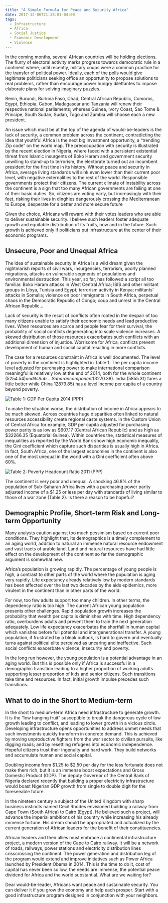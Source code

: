 ```yaml
---
title: "A Simple Formula for Peace and Security Africa"
date: 2017-12-06T21:38:01-04:00
tags:
  - Infrastructure
  - Africa
  - Social Justice
  - Economic Development
  - Violence
---
```


In the coming months, several African countries will be holding elections. The flurry of electoral activity marks progress towards democratic rule in a continent where, until recently, military coups were a common practice for the transfer of political power. Ideally, each of the polls would give legitimate politicians seeking office an opportunity to propose solutions to real problems, rather than encourage power hungry dilettantes to impose elaborate plans for solving imaginary puzzles.

Benin, Burundi, Burkina Faso, Chad, Central African Republic, Comoros, Egypt, Ethiopia, Gabon, Madagascar and Tanzania will renew their respective national parliaments; whereas Guinea, Ivory Coast, Sao Tome & Principe, South Sudan, Sudan, Togo and Zambia will choose each a new president.

An issue which must be at the top of the agenda of would-be-leaders is the lack of security, a common problem across the continent, contradicting the idea that youthful Africa is the next big investment opportunity, a “trending Zip code” on the world map. The preoccupation with security is illustrated by the recent election in Nigeria, where faced with a persistent existential threat from Islamic insurgents of Boko Haram and government security unwilling to stand-up to terrorism, the electorate turned out an incumbent president for the first time in its history. Without peace and security in Africa, average living standards will sink even lower than their current poor level, with negative externalities to the rest of the world. Responsible governments protect their citizens. The current climate of instability across the continent is a sign that too many African governments are failing at one of their basic duties. So, citizens are voting early, but increasingly with their feet, risking their lives in dinghies dangerously crossing the Mediterranean to Europe, desperate for a better and more secure future

Given the choice, Africans will reward with their votes leaders who are able to deliver sustainable security. I believe such leaders foster adequate growth and equitable distribution of its fruits, now and in the future. Such growth is achieved only if politicians put infrastructure at the center of their economic programs.

## Unsecure, Poor and Unequal Africa

The idea of sustainable security in Africa is a wild dream given the nightmarish reports of civil wars, insurgencies, terrorism, poorly planned migrations, attacks on vulnerable segments of populations and environmental destruction. This year, so far, has followed a script all too familiar. Boko Haram attacks in West Central Africa; ISIS and other militant groups in Libya, Tunisia and Egypt; terrorism activity in Kenya; militants’ attacks in Somalia; violence on poor immigrants in South Africa, perpetual chaos in the Democratic Republic of Congo; coup and unrest in the Central African Republic...

Lack of security is the result of conflicts often rooted in the despair of too many citizens unable to satisfy their economic needs and lead productive lives. When resources are scarce and people fear for their survival, the probability of social conflicts degenerating into scale violence increases. A skewed distribution of those resources exacerbates such conflicts with an additional dimension of injustice.
Worrisome for Africa, conflicts prevent development of human and social capital resulting in more conflicts.

The case for a resources constraint in Africa is well documented. The level of poverty in the continent is highlighted in Table 1. The per capita income level adjusted for purchasing power to make international comparison meaningful is relatively low at the end of 2014, both for the whole continent ($5254.54) and its Sub-Saharan component ($3270.38). India (5855.31) fares a little better while China 12879.85) has a level income per capita of a country beyond poverty.

![Table 1: GDP Per Capita 2014 (PPP)](/images/peace-security-africa-table1.jpeg)

To make the situation worse, the distribution of income in Africa appears to be much skewed. Across countries huge disparities often linked to natural resources accessibility create regional caste systems. In the Custom Union of Central Africa for example, GDP per capita adjusted for purchasing power parity is as low as $607.17 (Central African Republic) and as high as $32266.35 (Equatorial Guinea). Within countries the, statistical measures of inequalities as reported by the World Bank show high economic inequality, the Gini coefficient which capture such disparities is usually high in Africa. In fact, South Africa, one of the largest economies in the continent is also one of the most unequal in the world with a Gini coefficient often above 60%.

![Table 2: Poverty Headcount Ratio 2011 (PPP)](/images/peace-security-africa-table2.jpeg)

The continent is very poor and unequal. A shocking 46.8% of the population of Sub-Saharan Africa lives with a purchasing power parity adjusted income of a $1.25 or less per day with standards of living similar to those of a war zone (Table 2). Is there a reason to be hopeful?

## Demographic Profile, Short-term Risk and Long-term Opportunity

Many analysts caution against too much pessimism based on current poor conditions. They highlight that, its demographics is a timely complement to an aging world, addition to natural an immense natural resource endowment and vast tracts of arable land. Land and natural resources have had little effect on the development of the continent so far the demographic argument is somewhat new.

Africa’s population is growing rapidly. The percentage of young people is high, a contrast to other parts of the world where the population is aging very rapidly. Life expectancy already relatively low by modern standards has been affected over the last two decades by the aids epidemics, more virulent in the continent than in other parts of the world.

For now, too few adults support too many children. In other terms, the dependency ratio is too high. The current African young population presents other challenges. Rapid population growth increases the probability that wealth per capita is diminishes with time. High dependency ratio, overburdens adults and prevent them to train the next generation adequately. Low life expectancy exacerbates the shortfall in human capital which vanishes before full potential and intergenerational transfer. A young population, if frustrated by a bleak outlook, is hard to govern and eventually turns against political elite perceived as uncaring and ineffective. Such social conflicts exacerbate violence, insecurity and poverty.

In the long run however, the young population is a potential advantage in an aging world. But this is possible only if Africa is successful in a demographic transition leading to a higher proportion of working adults supporting lesser proportion of kids and senior citizens. Such transitions take time and resources. In fact, initial growth impulse precedes such transitions.

## What to do in the Short to Medium-term

In the short to medium-term Africa need infrastructure to generate growth. It is the “low hanging fruit” susceptible to break the dangerous cycle of low growth leading to conflict, and leading to lower growth in a vicious circle. Developing infrastructure opens opportunities to address unmet needs that such investments quickly transform in concrete demand. This is achieved by moving unproductive fighters from the war sector to civilian pursuits, like digging roads; and by resettling refugees into economic independence. Hopeful citizens trust their ingenuity and hard work. They build networks and accumulate human and social capital.

Doubling income from $1.25 to $2.50 per day for the less fortunate does not make them rich, but it is an immense boost expectations and Gross Domestic Product (GDP). The deputy Governor of the Central Bank of Nigeria declared recently that building a proper electricity infrastructure would boast Nigerian GDP growth from single to double digit for the foreseeable future.

In the nineteen century a subject of the United Kingdom with sharp business instincts named Cecil Rhodes envisioned building a railway from Cape Town (South Africa) to Cairo (Egypt). He believed such a project, will advance the imperial ambitions of his country while increasing his already immense fortune. His dream should be appropriated and actualized by the current generation of African leaders for the benefit of their constituencies.

African leaders and their allies must embrace a continental infrastructure project, a modern version of the Cape to Cairo railway. It will be a network of roads, railways, power stations and electricity distribution lines crisscrossing the continent. The power generation and distribution leg of the program would extend and improve initiatives such as Power Africa launched by President Obama in 2014. This is the time to do it, cost of capital has never been so low, the needs are immense, the potential peace dividend for Africa and the world substantial. What are we waiting for?

Dear would-be-leader, Africans want peace and sustainable security. You can deliver it if you grow the economy and help each prosper. Start with a good infrastructure program designed in conjunction with your neighbors.
